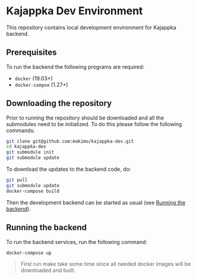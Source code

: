 # Kajappka Dev Environment

This repository contains local development environment for Kajappka
backend.

## Prerequisites

To run the backend the following programs are required:

* `docker` (19.03+)
* `docker-compoe` (1.27+)

## Downloading the repository

Prior to running the repository should be downloaded and all the
submodules need to be initialized. To do this please follow the
following commands:

```bash
git clone git@github.com:makimo/kajappka-dev.git
cd kajappka-dev
git submodule init
git submodule update
```

To download the updates to the backend code, do:

```bash
git pull
git submodule update
docker-compose build
```

Then the development backend can be started as usual (see
[Running the backend](#running-the-backend)).

## Running the backend

To run the backend services, run the following command:

```bash
docker-compose up
```

> First run make take some time since all needed docker images will be
> downloaded and built.
